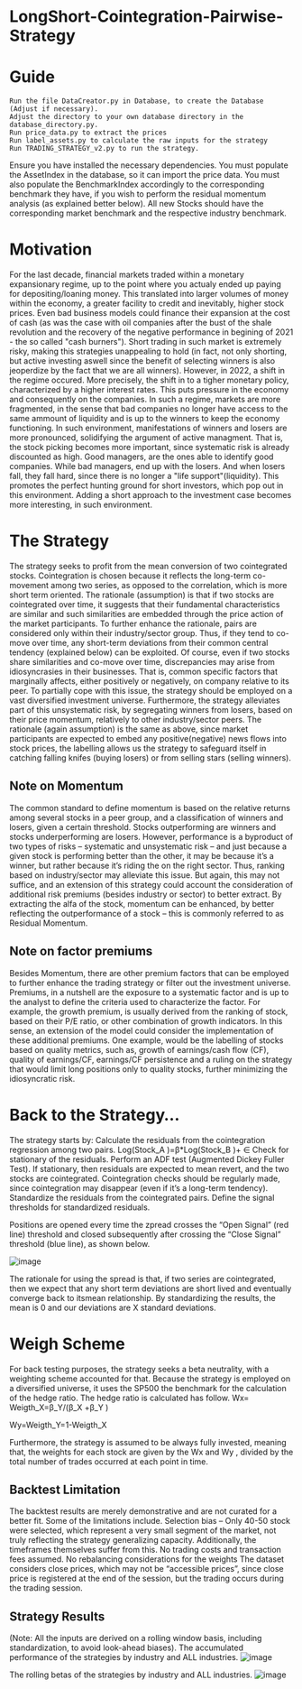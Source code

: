# LongShort-Cointegration-Pairwise-Strategy

# Guide 
	Run the file DataCreator.py in Database, to create the Database (Adjust if necessary).
	Adjust the directory to your own database directory in the database_directory.py. 
	Run price_data.py to extract the prices
	Run label_assets.py to calculate the raw inputs for the strategy
	Run TRADING_STRATEGY_v2.py to run the strategy. 
Ensure you have installed the necessary dependencies. 
You must populate the AssetIndex in the database, so it can import the price data.
You must also populate the BenchmarkIndex accordingly to the corresponding benchmark they have, if you wish to perform the residual momentum analysis (as explained better below). All new Stocks should have the corresponding market benchmark and the respective industry benchmark.

# Motivation
For the last decade, financial markets traded within a monetary expansionary regime, up to the point where you actualy ended up paying for depositing/loaning money. This translated into larger volumes of money within the economy, a greater facility to credit and inevitably, higher stock prices. Even bad business models could finance their expansion at the cost of cash (as was the case with oil companies after the bust of the shale revolution and the recovery of the negative performance in begining of 2021 - the so called "cash burners"). Short trading in such market is extremely risky, making this strategies unappealing to hold (in fact, not only shorting, but active investing aswell since the benefit of selecting winners is also jeoperdize by the fact that we are all winners).
However, in 2022, a shift in the regime occured. More precisely, the shift in to a tigher monetary policy, characterized by a higher interest rates. This puts pressure in the economy and consequently on the companies. In such a regime, markets are more fragmented, in the sense that bad companies no longer have access to the same ammount of liquidity and is up to the winners to keep the economy functioning. In such environment, manifestations of winners and losers are more pronounced, solidifying the argument of active managment. That is, the stock picking becomes more important, since systematic risk is already discounted as high. Good managers, are the ones able to identify good companies. While bad managers, end up with the losers. And when losers fall, they fall hard, since there is no longer a "life support"(liquidity). This promotes the perfect hunting ground for short investors, which pop out in this environment. Adding a short approach to the investment case becomes more interesting, in such environment.


# The Strategy 
The strategy seeks to profit from the mean conversion of two cointegrated stocks. Cointegration is chosen because it reflects the long-term co-movement among two series, as opposed to the correlation, which is more short term oriented. The rationale (assumption) is that if two stocks are cointegrated over time, it suggests that their fundamental characteristics are similar and such similarities are embedded through the price action of the market participants. To further enhance the rationale, pairs are considered only within their industry/sector group. 
Thus, if they tend to co-move over time, any short-term deviations from their common central tendency (explained below) can be exploited. Of course, even if two stocks share similarities and co-move over time, discrepancies may arise from idiosyncrasies in their businesses. That is, common specific factors that marginally affects, either positively or negatively, on company relative to its peer.
To partially cope with this issue, the strategy should be employed on a vast diversified investment universe. Furthermore, the strategy alleviates part of this unsystematic risk, by segregating winners from losers, based on their price momentum, relatively to other industry/sector peers. The rationale (again assumption) is the same as above, since market participants are expected to embed any positive(negative) news flows into stock prices, the labelling allows us the strategy to safeguard itself in catching falling knifes (buying losers) or from selling stars (selling winners).

## Note on Momentum 
The common standard to define momentum is based on the relative returns among several stocks in a peer group, and a classification of winners and losers, given a certain threshold. Stocks outperforming are winners and stocks underperforming are losers. However, performance is a byproduct of two types of risks – systematic and unsystematic risk – and just because a given stock is performing better than the other, it may be because it’s a winner, but rather because it’s riding the on the right sector. Thus, ranking based on industry/sector may alleviate this issue. But again, this may not suffice, and an extension of this strategy could account the consideration of additional risk premiums (besides industry or sector) to better extract. By extracting the alfa of the stock, momentum can be enhanced, by better reflecting the outperformance of a stock – this is commonly referred to as Residual Momentum.

## Note on factor premiums
Besides Momentum, there are other premium factors that can be employed to further enhance the trading strategy or filter out the investment universe. Premiums, in a nutshell are the exposure to a systematic factor and is up to the analyst to define the criteria used to characterize the factor. For example, the growth premium, is usually derived from the ranking of stock, based on their P/E ratio, or other combination of growth indicators. 
In this sense, an extension of the model could consider the implementation of these additional premiums. One example, would be the labelling of stocks based on quality metrics, such as, growth of earnings/cash flow (CF), quality of earnings/CF, earnings/CF persistence and a ruling on the strategy that would limit long positions only to quality stocks, further minimizing the idiosyncratic risk. 


# Back to the Strategy…
The strategy starts by: 
	Calculate the residuals from the cointegration regression among two pairs. 
Log(Stock_A )=β*Log(Stock_B )+ ∈
	Check for stationary of the residuals. 
	Perform an ADF test (Augmented Dickey Fuller Test).
	If stationary, then residuals are expected to mean revert, and the two stocks are cointegrated. 
	Cointegration checks should be regularly made, since cointegration may disappear (even if it’s a long-term tendency).
	Standardize the residuals from the cointegrated pairs. 
	Define the signal thresholds for standardized residuals.

Positions are opened every time the zpread crosses the “Open Signal” (red line) threshold and closed subsequently after crossing the “Close Signal” threshold (blue line), as shown below.

![image](https://github.com/LusoNX/LongShort-Cointegration-Pairwise-Strategy/assets/84282116/9d89dbdf-455b-4cf9-b669-125b7a539f85)


The rationale for using the spread is that, if two series are cointegrated, then we expect that any short term deviations are short lived and eventually converge back to itsmean relationship. By standardizing the results, the mean is 0 and our deviations are X standard deviations.




# Weigh Scheme 
For back testing purposes, the strategy seeks a beta neutrality, with a weighting scheme accounted for that. Because the strategy is employed on a diversified universe, it uses the SP500 the benchmark for the calculation of the hedge ratio.  The hedge ratio is calculated has follow.
Wx= Weigth_X=β_Y/(β_X  +β_Y )

Wy=Weigth_Y=1-Weigth_X

Furthermore, the strategy is assumed to be always fully invested, meaning that, the weights for each stock are given by the Wx and Wy , divided by the total number of trades occurred at each point in time. 

## Backtest Limitation
The backtest results are merely demonstrative and are not curated for a better fit. Some of the limitations include. 
	Selection bias – Only 40-50 stock were selected, which represent a very small segment of the market, not truly reflecting the strategy generalizing capacity. Additionally, the timeframes themselves suffer from this.
	No trading costs and transaction fees assumed. 
	No rebalancing considerations for the weights 
	The dataset considers close prices, which may not be “accessible prices”, since close price is registered at the end of the session, but the trading occurs during the trading session. 
## Strategy Results
(Note: All the inputs are derived on a rolling window basis, including standardization, to avoid look-ahead biases). 
The accumulated performance of the strategies by industry and ALL industries.
![image](https://github.com/LusoNX/LongShort-Cointegration-Pairwise-Strategy/assets/84282116/13e4ef2f-a269-4c8a-8a52-f6abb2dcadfe)


The rolling betas of the strategies by industry and ALL industries. 
![image](https://github.com/LusoNX/LongShort-Cointegration-Pairwise-Strategy/assets/84282116/a68feb3e-37f0-471e-af91-ff45b5c472ec)






